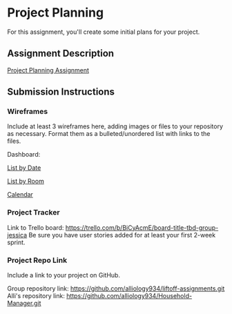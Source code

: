 # Project Planning
For this assignment, you'll create some initial plans for your project.

## Assignment Description
[Project Planning Assignment](https://education.launchcode.org/liftoff/modules/assignments/project-planning)

## Submission Instructions

### Wireframes

Include at least 3 wireframes here, adding images or files to your repository as necessary. Format them as a bulleted/unordered list with links to the files.

Dashboard:

[List by Date](https://www.canva.com/design/DAFWi9q-1hY/AnxoHQmZ66SwD5LsYCcMAg/view?utm_content=DAFWi9q-1hY&utm_campaign=designshare&utm_medium=link&utm_source=publishsharelink)

[List by Room](https://www.canva.com/design/DAFWjHi9Qac/luOSREz-SLRQXQG7LSMmKA/view?utm_content=DAFWjHi9Qac&utm_campaign=designshare&utm_medium=link&utm_source=publishsharelink)

[Calendar](https://www.canva.com/design/DAFWjRDrBd0/jgBtcVyBtyQ6qsU8gBi_vw/view?utm_content=DAFWjRDrBd0&utm_campaign=designshare&utm_medium=link&utm_source=publishsharelink)

### Project Tracker

Link to Trello board: https://trello.com/b/BiCyAcmE/board-title-tbd-group-jessica 
Be sure you have user stories added for at least your first 2-week sprint.

### Project Repo Link

Include a link to your project on GitHub.

Group repository link: https://github.com/alliology934/liftoff-assignments.git
Alli's repository link: https://github.com/alliology934/Household-Manager.git
